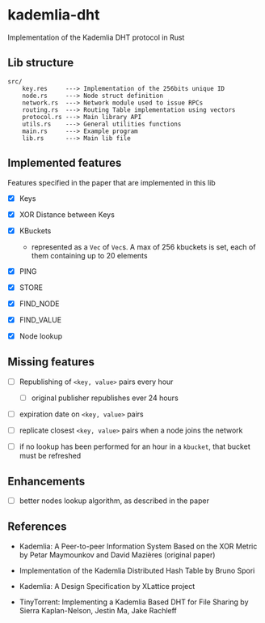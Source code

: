 # kademlia-dht

Implementation of the Kademlia DHT protocol in Rust

## Lib structure

```
src/
	key.res		---> Implementation of the 256bits unique ID
	node.rs		---> Node struct definition
	network.rs	---> Network module used to issue RPCs
	routing.rs	---> Routing Table implementation using vectors
	protocol.rs ---> Main library API
	utils.rs	---> General utilities functions
	main.rs		---> Example program
	lib.rs		---> Main lib file
```

## Implemented features

Features specified in the paper that are implemented in this lib

-   [x] Keys
-   [x] XOR Distance between Keys
-   [x] KBuckets

    -   represented as a `Vec` of `Vec`s. A max of 256 kbuckets is set, each of them containing up to 20 elements

-   [x] PING
-   [x] STORE
-   [x] FIND_NODE
-   [x] FIND_VALUE
-   [x] Node lookup

## Missing features

-   [ ] Republishing of `<key, value>` pairs every hour

    -   [ ] original publisher republishes ever 24 hours

-   [ ] expiration date on `<key, value>` pairs

-   [ ] replicate closest `<key, value>` pairs when a node joins the network

-   [ ] if no lookup has been performed for an hour in a `kbucket`, that bucket must be refreshed

## Enhancements

-   [ ] better nodes lookup algorithm, as described in the paper

## References

-   Kademlia: A Peer-to-peer Information System
    Based on the XOR Metric by Petar Maymounkov and David Mazières (original paper)

-   Implementation of the Kademlia Distributed Hash Table by Bruno Spori

-   Kademlia: A Design Specification by XLattice project

-   TinyTorrent: Implementing a Kademlia Based DHT
    for File Sharing by Sierra Kaplan-Nelson, Jestin Ma, Jake Rachleff
